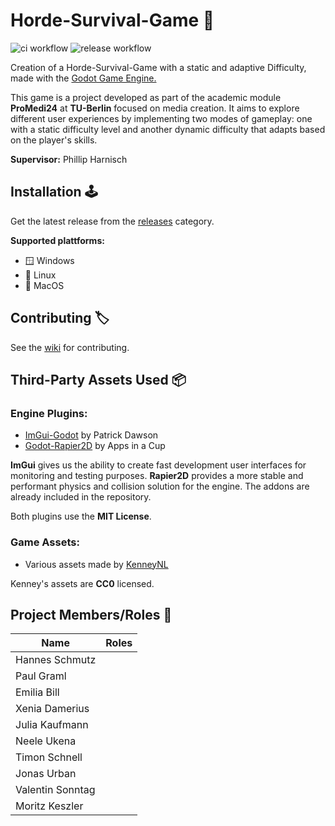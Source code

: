 # Horde-Survival-Game 👾

![ci workflow](https://github.com/ProMedi24-1/HordeSurvivalGame/actions/workflows/export_debug.yml/badge.svg) ![release workflow](https://github.com/ProMedi24-1/HordeSurvivalGame/actions/workflows/export_release.yml/badge.svg)

Creation of a Horde-Survival-Game with a static and adaptive Difficulty, made with the [Godot Game Engine.](https://godotengine.org/)

This game is a project developed as part of the academic module **ProMedi24** at **TU-Berlin** focused on media creation. It aims to explore different user experiences by implementing two modes of gameplay: one with a static difficulty level and another dynamic difficulty that adapts based on the player's skills.

**Supervisor:** Phillip Harnisch

## Installation 🕹️

Get the latest release from the [releases](https://github.com/ProMedi24-1/HordeSurvivalGame/releases) category.

**Supported plattforms:**
- 🪟 Windows
- 🐧 Linux
- 🍏 MacOS

## Contributing 🏷️

See the [wiki](https://github.com/ProMedi24-1/HordeSurvivalGame/wiki) for contributing.

## Third-Party Assets Used 📦

### Engine Plugins:
- [ImGui-Godot](https://github.com/pkdawson/imgui-godot) by Patrick Dawson
- [Godot-Rapier2D](https://github.com/appsinacup/godot-rapier-2d) by Apps in a Cup 

**ImGui** gives us the ability to create fast development user interfaces for monitoring and testing purposes. **Rapier2D** provides a more stable and performant physics and collision solution for the engine. The addons are already included in the repository.

Both plugins use the **MIT License**.

### Game Assets:
- Various assets made by [KenneyNL](https://kenney.nl/)

Kenney's assets are **CC0** licensed.

## Project Members/Roles 👤

| Name             | Roles |
| ---------------- | ----- |
| Hannes Schmutz   |       |
| Paul Graml       |       |
| Emilia Bill      |       |
| Xenia Damerius   |       |
| Julia Kaufmann   |       |
| Neele Ukena      |       |
| Timon Schnell    |       |
| Jonas Urban      |       |
| Valentin Sonntag |       |
| Moritz Keszler   |       |
